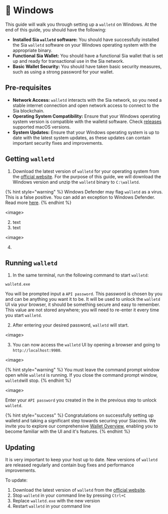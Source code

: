# 📸 Windows

This guide will walk you through setting up a `walletd` on Windows. At the end of this guide, you should have the following:

* **Installed Sia `walletd` software:** You should have successfully installed the Sia `walletd` software on your Windows operating system with the appropriate binary.
* **Functional Sia Wallet:** You should have a functional Sia wallet that is set up and ready for transactional use in the Sia network.
* **Basic Wallet Security:** You should have taken basic security measures, such as using a strong password for your wallet.

## Pre-requisites

* **Network Access:** `walletd` interacts with the Sia network, so you need a stable internet connection and open network access to connect to the Sia blockchain.
* **Operating System Compatibility:** Ensure that your Windows operating system version is compatible with the walletd software. Check [releases](../../miscellaneous/releases.md) supported macOS versions.
* **System Updates:** Ensure that your Windows operating system is up to date with the latest system updates, as these updates can contain important security fixes and improvements.

## Getting `walletd`

1. Download the latest version of `walletd` for your operating system from the [official website](https://sia.tech/software/walletd). For the purpose of this guide, we will download the Windows version and unzip the `walletd` binary to `C:\walletd`.

{% hint style="warning" %}
Windows Defender may flag `walletd` as a virus. This is a false positive. You can add an exception to Windows Defender. Read more [here](https://go.dev/doc/faq#virus).
{% endhint %}

\<image>

2. text
3. text

\<image>

4.

## Running `walletd`

1. In the same terminal, run the following command to start `walletd`:

```
walletd.exe
```

You will be prompted input a `API password`. This password is chosen by you and can be anything you want it to be. It will be used to unlock the `walletd` UI via your browser, it should be something secure and easy to remember. This value are not stored anywhere; you will need to re-enter it every time you start `walletd`.

2. After entering your desired  password, `walletd` will start.&#x20;

\<image>

3. You can now access the `walletd` UI by opening a browser and going to `http://localhost:9980`.



\<image>



{% hint style="warning" %}
You must leave the command prompt window open while `walletd` is running. If you close the command prompt window, `walletd`will stop.
{% endhint %}



\<image>



Enter your `API password` you created in the in the previous step to unlock `walletd`.

{% hint style="success" %}
Congratulations on successfully setting up walletd and taking a significant step towards securing your Siacoins. We invite you to explore our comprehensive [Wallet Overview](broken-reference), enabling you to become familiar with the UI and it's features.&#x20;
{% endhint %}

## Updating

It is very important to keep your host up to date. New versions of `walletd` are released regularly and contain bug fixes and performance improvements.

To update:

1. Download the latest version of `walletd` from the [official website](https://sia.tech/software/walletd).
2. Stop `walletd` in your command line by pressing `Ctrl+C`
3. Replace `walletd.exe` with the new version
4. Restart `walletd` in your command line
